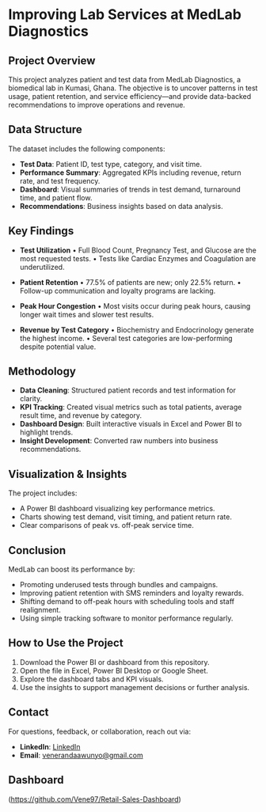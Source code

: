 # Improving Lab Services at MedLab Diagnostics

## Project Overview
This project analyzes patient and test data from MedLab Diagnostics, a biomedical lab in Kumasi, Ghana. The objective is to uncover patterns in test usage, patient retention, and service efficiency—and provide data-backed recommendations to improve operations and revenue.

## Data Structure
The dataset includes the following components:
- **Test Data**: Patient ID, test type, category, and visit time.
- **Performance Summary**: Aggregated KPIs including revenue, return rate, and test frequency.
- **Dashboard**: Visual summaries of trends in test demand, turnaround time, and patient flow.
- **Recommendations**: Business insights based on data analysis.

## Key Findings
- **Test Utilization**
  • Full Blood Count, Pregnancy Test, and Glucose are the most requested tests.
  • Tests like Cardiac Enzymes and Coagulation are underutilized.

- **Patient Retention**
  • 77.5% of patients are new; only 22.5% return.
  • Follow-up communication and loyalty programs are lacking.

- **Peak Hour Congestion**
  • Most visits occur during peak hours, causing longer wait times and slower test results.

- **Revenue by Test Category**
  • Biochemistry and Endocrinology generate the highest income.
  • Several test categories are low-performing despite potential value.

## Methodology
- **Data Cleaning**: Structured patient records and test information for clarity.
- **KPI Tracking**: Created visual metrics such as total patients, average result time, and revenue by category.
- **Dashboard Design**: Built interactive visuals in Excel and Power BI to highlight trends.
- **Insight Development**: Converted raw numbers into business recommendations.

## Visualization & Insights
The project includes:
- A Power BI dashboard visualizing key performance metrics.
- Charts showing test demand, visit timing, and patient return rate.
- Clear comparisons of peak vs. off-peak service time.

## Conclusion
MedLab can boost its performance by:
- Promoting underused tests through bundles and campaigns.
- Improving patient retention with SMS reminders and loyalty rewards.
- Shifting demand to off-peak hours with scheduling tools and staff realignment.
- Using simple tracking software to monitor performance regularly.

## How to Use the Project
1. Download the Power BI or dashboard from this repository.
2. Open the file in Excel, Power BI Desktop or Google Sheet.
3. Explore the dashboard tabs and KPI visuals.
4. Use the insights to support management decisions or further analysis.

## Contact
For questions, feedback, or collaboration, reach out via:
- **LinkedIn**: [LinkedIn](#)
- **Email**: venerandaawunyo@gmail.com

## Dashboard
(https://github.com/Vene97/Retail-Sales-Dashboard)
